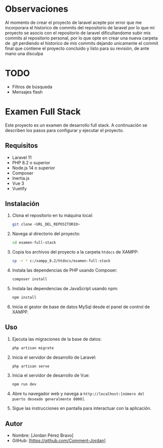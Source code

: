 # Observaciones

Al momento de crear el proyecto de laravel acepte por error que me incorporara el historico de commits del repositorio de laravel por lo que mi proyecto se asocio con el repositorio de laravel dificultandome subir mis commits al repositorio personal, por lo que opte en crear una nueva carpeta de .git perdiendo el historico de mis commits dejando unicamente el commit final que contiene el proyecto concluido y listo para su revisión, de ante mano una disculpa

# TODO

- Filtros de búsqueda
- Mensajes flash

# Examen Full Stack

Este proyecto es un examen de desarrollo full stack. A continuación se describen los pasos para configurar y ejecutar el proyecto.

## Requisitos

- Laravel 11
- PHP 8.2 o superior
- Node.js 14 o superior
- Composer
- Inertia.js
- Vue 3
- Vuetify

## Instalación

1. Clona el repositorio en tu máquina local:
    ```bash
    git clone <URL_DEL_REPOSITORIO>
    ```

2. Navega al directorio del proyecto:
    ```bash
    cd examen-full-stack
    ```

3. Copia los archivos del proyecto a la carpeta `htdocs` de XAMPP:
    ```bash
    cp -r * c:/xampp_8.2/htdocs/examen-full-stack
    ```

4. Instala las dependencias de PHP usando Composer:
    ```bash
    composer install
    ```

5. Instala las dependencias de JavaScript usando npm:
    ```bash
    npm install
    ```

6. Inicia el gestor de base de datos MySql desde el panel de control de XAMPP.

## Uso

1. Ejecuta las migraciones de la base de datos:
    ```bash
    php artisan migrate
    ```

2. Inicia el servidor de desarrollo de Laravel:
    ```bash
    php artisan serve
    ```

3. Inicia el servidor de desarrollo de Vue:
    ```bash
    npm run dev
    ```

4. Abre tu navegador web y navega a `http://localhost:[número del puerto deseado generalmente 8000]`.

5. Sigue las instrucciones en pantalla para interactuar con la aplicación.

## Autor

- Nombre: [Jordan Pérez Bravo]
- GitHub: [https://github.com/Comment-Jordan]